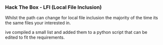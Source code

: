 ### Hack The Box - LFI (Local File Inclusion)

Whilst the path can change for local file inclusion the majority of the time its the same files your interested in.

ive compiled a small list and added them to a python script that can be edited to fit the requirements.


